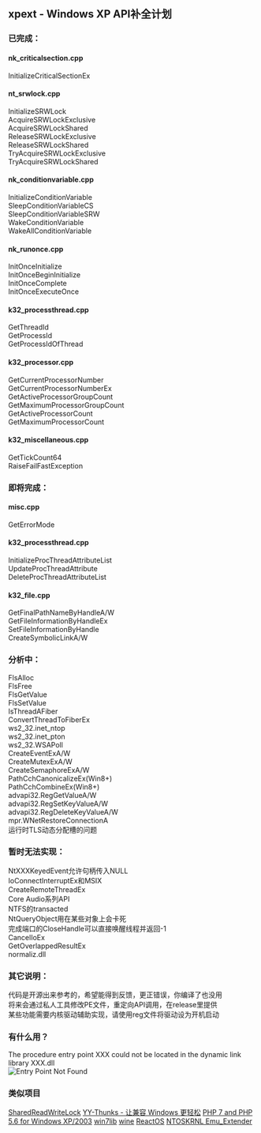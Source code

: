 ## xpext - Windows XP API补全计划
### 已完成：
#### nk_criticalsection.cpp
InitializeCriticalSectionEx  
#### nt_srwlock.cpp
InitializeSRWLock  
AcquireSRWLockExclusive  
AcquireSRWLockShared  
ReleaseSRWLockExclusive  
ReleaseSRWLockShared  
TryAcquireSRWLockExclusive  
TryAcquireSRWLockShared  
#### nk_conditionvariable.cpp
InitializeConditionVariable  
SleepConditionVariableCS  
SleepConditionVariableSRW  
WakeConditionVariable  
WakeAllConditionVariable  
#### nk_runonce.cpp
InitOnceInitialize  
InitOnceBeginInitialize  
InitOnceComplete  
InitOnceExecuteOnce  
#### k32_processthread.cpp
GetThreadId  
GetProcessId  
GetProcessIdOfThread
#### k32_processor.cpp
GetCurrentProcessorNumber  
GetCurrentProcessorNumberEx  
GetActiveProcessorGroupCount  
GetMaximumProcessorGroupCount  
GetActiveProcessorCount  
GetMaximumProcessorCount  
#### k32_miscellaneous.cpp
GetTickCount64  
RaiseFailFastException  

### 即将完成：
#### misc.cpp
GetErrorMode 
#### k32_processthread.cpp
InitializeProcThreadAttributeList  
UpdateProcThreadAttribute  
DeleteProcThreadAttributeList  
#### k32_file.cpp
GetFinalPathNameByHandleA/W  
GetFileInformationByHandleEx  
SetFileInformationByHandle  
CreateSymbolicLinkA/W  

### 分析中：
FlsAlloc  
FlsFree  
FlsGetValue  
FlsSetValue  
IsThreadAFiber  
ConvertThreadToFiberEx  
ws2_32.inet_ntop  
ws2_32.inet_pton  
ws2_32.WSAPoll  
CreateEventExA/W  
CreateMutexExA/W  
CreateSemaphoreExA/W  
PathCchCanonicalizeEx(Win8+)  
PathCchCombineEx(Win8+)  
advapi32.RegGetValueA/W  
advapi32.RegSetKeyValueA/W  
advapi32.RegDeleteKeyValueA/W  
mpr.WNetRestoreConnectionA  
运行时TLS动态分配槽的问题  

### 暂时无法实现：
NtXXXKeyedEvent允许句柄传入NULL  
IoConnectInterruptEx和MSIX  
CreateRemoteThreadEx  
Core Audio系列API  
NTFS的transacted  
NtQueryObject用在某些对象上会卡死  
完成端口的CloseHandle可以直接唤醒线程并返回-1  
CancelIoEx  
GetOverlappedResultEx  
normaliz.dll

### 其它说明：
代码是开源出来参考的，希望能得到反馈，更正错误，你编译了也没用  
将来会通过私人工具修改PE文件，重定向API调用，在release里提供    
某些功能需要内核驱动辅助实现，请使用reg文件将驱动设为开机启动  

### 有什么用？
The procedure entry point XXX could not be located in the dynamic link library XXX.dll  
![Entry Point Not Found](https://github.com/zeroclear/ntext/raw/master/introduce.png)

### 类似项目
[SharedReadWriteLock](https://github.com/anydream/SharedReadWriteLock)
[YY-Thunks - 让兼容 Windows 更轻松](https://github.com/Chuyu-Team/YY-Thunks)
[PHP 7 and PHP 5.6 for Windows XP/2003](https://github.com/source-power/php7-for-windows2003)
[win7lib](https://github.com/TheDeadFish/win7lib)
[wine](https://github.com/wine-mirror/wine)
[ReactOS](https://github.com/reactos/reactos)
[NTOSKRNL Emu_Extender](https://github.com/MovAX0xDEAD/NTOSKRNL_Emu)
